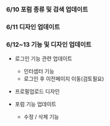 ### 6/10 포럼 종류 및 검색 업데이트

### 6/11 디자인 업데이트

### 6/12~13 기능 및 디자인 업데이트 
* 로그인 기능 관련 업데이트
    * 인터셉터 기능
    * 로그인 후 이전페이지 이동(검토필요)
  
* 프로필업로드 디자인

* 포럼 기능 업데이트
    * 수정 / 삭제 기능  
